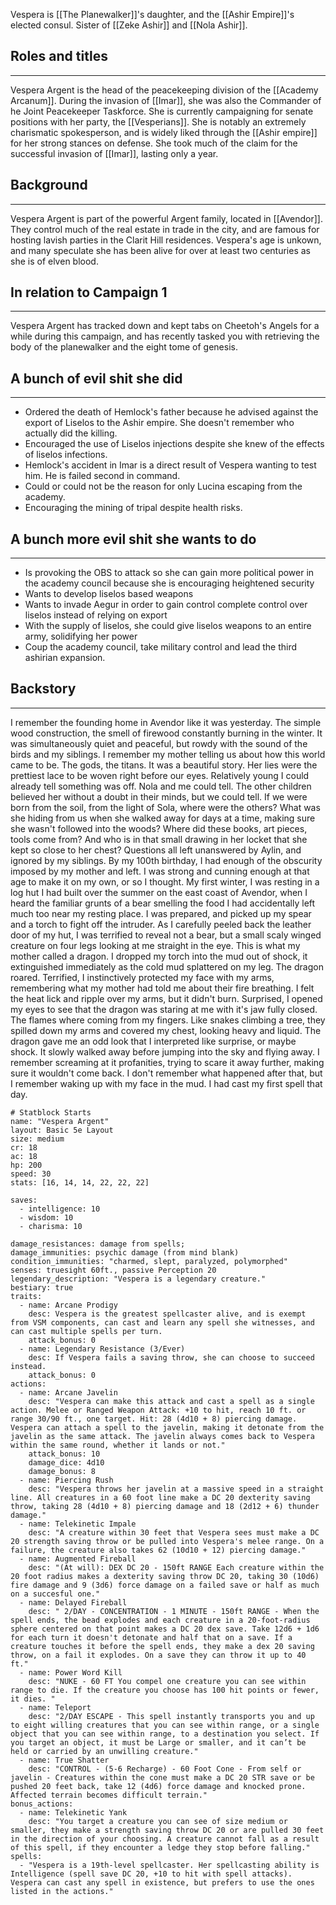 Vespera is [[The Planewalker]]'s daughter, and the [[Ashir Empire]]'s elected consul. Sister of [[Zeke Ashir]] and [[Nola Ashir]].

## Roles and titles

---

Vespera Argent is the head of the peacekeeping division of the [[Academy Arcanum]]. During the invasion of [[Imar]], she was also the Commander of he Joint Peacekeeper Taskforce. She is currently campaigning for senate positions with her party, the [[Vesperians]]. She is notably an extremely charismatic spokesperson, and is widely liked through the [[Ashir empire]] for her strong stances on defense. She took much of the claim for the successful invasion of [[Imar]], lasting only a year. 

## Background
---

Vespera Argent is part of the powerful Argent family, located in [[Avendor]]. They control much of the real estate in trade in the city, and are famous for hosting lavish parties in the Clarit Hill residences. Vespera's age is unkown, and many speculate she has been alive for over at least two centuries as she is of elven blood. 

## In relation to Campaign 1

---

Vespera Argent has tracked down and kept tabs on Cheetoh's Angels for a while during this campaign, and has recently tasked you with retrieving the body of the planewalker and the eight tome of genesis. 

  

## A bunch of evil shit she did

---

- Ordered the death of Hemlock's father because he advised against the export of Liselos to the Ashir empire. She doesn't remember who actually did the killing.
- Encouraged the use of Liselos injections despite she knew of the effects of liselos infections.
- Hemlock's accident in Imar is a direct result of Vespera wanting to test him. He is failed second in command.
- Could or could not be the reason for only Lucina escaping from the academy.
- Encouraging the mining of tripal despite health risks.

## A bunch more evil shit she wants to do

---

- Is provoking the OBS to attack so she can gain more political power in the academy council because she is encouraging heightened security
- Wants to develop liselos based weapons
- Wants to invade Aegur in order to gain control complete control over liselos instead of relying on export
- With the supply of liselos, she could give liselos weapons to an entire army, solidifying her power
- Coup the academy council, take military control and lead the third ashirian expansion.

## Backstory
---

I remember the founding home in Avendor like it was yesterday. The simple wood construction, the smell of firewood constantly burning in the winter. It was simultaneously quiet and peaceful, but rowdy with the sound of the birds and my siblings. I remember my mother telling us about how this world came to be. The gods, the titans. It was a beautiful story. Her lies were the prettiest lace to be woven right before our eyes. Relatively young I could already tell something was off. Nola and me could tell. The other children believed her without a doubt in their minds, but we could tell. If we were born from the soil, from the light of Sola, where were the others? What was she hiding from us when she walked away for days at a time, making sure she wasn't followed into the woods? Where did these books, art pieces, tools come from? And who is in that small drawing in her locket that she kept so close to her chest? Questions all left unanswered by Aylin, and ignored by my siblings. By my 100th birthday, I had enough of the obscurity imposed by my mother and left. I was strong and cunning enough at that age to make it on my own, or so I thought. My first winter, I was resting in a log hut I had built over the summer on the east coast of Avendor, when I heard the familiar grunts of a bear smelling the food I had accidentally left much too near my resting place. I was prepared, and picked up my spear and a torch to fight off the intruder. 
As I carefully peeled back the leather door of my hut, I was terrified to reveal not a bear, but a small scaly winged creature on four legs looking at me straight in the eye. This is what my mother called a dragon. I dropped my torch into the mud out of shock, it extinguished immediately as the cold mud splattered on my leg. The dragon roared. Terrified, I instinctively protected my face with my arms, remembering what my mother had told me about their fire breathing. I felt the heat lick and ripple over my arms, but it didn't burn. Surprised, I opened my eyes to see that the dragon was staring at me with it's jaw fully closed. The flames where coming from my fingers. Like snakes climbing a tree, they spilled down my arms and covered my chest, looking heavy and liquid. The dragon gave me an odd look that I interpreted like surprise, or maybe shock. It slowly walked away before jumping into the sky and flying away. I remember screaming at it profanities, trying to scare it away further, making sure it wouldn't come back. I don't remember what happened after that, but I remember waking up with my face in the mud. I had cast my first spell that day. 


```statblock
# Statblock Starts
name: "Vespera Argent"
layout: Basic 5e Layout
size: medium
cr: 18
ac: 18
hp: 200
speed: 30
stats: [16, 14, 14, 22, 22, 22]

saves:
  - intelligence: 10
  - wisdom: 10
  - charisma: 10

damage_resistances: damage from spells;
damage_immunities: psychic damage (from mind blank)
condition_immunities: "charmed, slept, paralyzed, polymorphed"
senses: truesight 60ft., passive Perception 20
legendary_description: "Vespera is a legendary creature."
bestiary: true
traits:
  - name: Arcane Prodigy
    desc: Vespera is the greatest spellcaster alive, and is exempt from VSM components, can cast and learn any spell she witnesses, and can cast multiple spells per turn.
    attack_bonus: 0
  - name: Legendary Resistance (3/Ever)
    desc: If Vespera fails a saving throw, she can choose to succeed instead.
    attack_bonus: 0
actions:
  - name: Arcane Javelin
    desc: "Vespera can make this attack and cast a spell as a single action. Melee or Ranged Weapon Attack: +10 to hit, reach 10 ft. or range 30/90 ft., one target. Hit: 28 (4d10 + 8) piercing damage. Vespera can attach a spell to the javelin, making it detonate from the javelin as the same attack. The javelin always comes back to Vespera within the same round, whether it lands or not."
    attack_bonus: 10
    damage_dice: 4d10
    damage_bonus: 8
  - name: Piercing Rush
    desc: "Vespera throws her javelin at a massive speed in a straight line. All creatures in a 60 foot line make a DC 20 dexterity saving throw, taking 28 (4d10 + 8) piercing damage and 18 (2d12 + 6) thunder damage."
  - name: Telekinetic Impale
    desc: "A creature within 30 feet that Vespera sees must make a DC 20 strength saving throw or be pulled into Vespera's melee range. On a failure, the creature also takes 62 (10d10 + 12) piercing damage."
  - name: Augmented Fireball
    desc: "(At will): DEX DC 20 - 150ft RANGE Each creature within the 20 foot radius makes a dexterity saving throw DC 20, taking 30 (10d6) fire damage and 9 (3d6) force damage on a failed save or half as much on a succesful one."
  - name: Delayed Fireball
    desc: " 2/DAY - CONCENTRATION - 1 MINUTE - 150ft RANGE - When the spell ends, the bead explodes and each creature in a 20-foot-radius sphere centered on that point makes a DC 20 dex save. Take 12d6 + 1d6 for each turn it doesn't detonate and half that on a save. If a creature touches it before the spell ends, they make a dex 20 saving throw, on a fail it explodes. On a save they can throw it up to 40 ft."
  - name: Power Word Kill
    desc: "NUKE - 60 FT You compel one creature you can see within range to die. If the creature you choose has 100 hit points or fewer, it dies. "
  - name: Teleport
    desc: "2/DAY ESCAPE - This spell instantly transports you and up to eight willing creatures that you can see within range, or a single object that you can see within range, to a destination you select. If you target an object, it must be Large or smaller, and it can’t be held or carried by an unwilling creature."
  - name: True Shatter
    desc: "CONTROL - (5-6 Recharge) - 60 Foot Cone - From self or javelin - Creatures within the cone must make a DC 20 STR save or be pushed 20 feet back, take 12 (4d6) force damage and knocked prone. Affected terrain becomes difficult terrain."
bonus_actions:
  - name: Telekinetic Yank 
    desc: "You target a creature you can see of size medium or smaller, they make a strength saving throw DC 20 or are pulled 30 feet in the direction of your choosing. A creature cannot fall as a result of this spell, if they encounter a ledge they stop before falling."
spells:
  - "Vespera is a 19th-level spellcaster. Her spellcasting ability is Intelligence (spell save DC 20, +10 to hit with spell attacks). Vespera can cast any spell in existence, but prefers to use the ones listed in the actions."

```